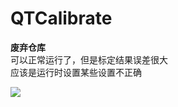# QTCalibrate
**废弃仓库**  
可以正常运行了，但是标定结果误差很大  
应该是运行时设置某些设置不正确  

![](https://github.com/parker-int64/raw/QTCalibrate/master/data/running.gif)
